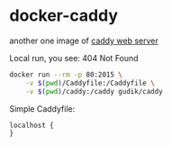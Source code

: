 # docker-caddy
another one image of [caddy web server](https://github.com/mholt/caddy)

Local run, you see: 404 Not Found
```bash
docker run --rm -p 80:2015 \
    -v $(pwd)/Caddyfile:/Caddyfile \
    -v $(pwd)/caddy:/caddy gudik/caddy
```

Simple Caddyfile:
```
localhost {
}
```